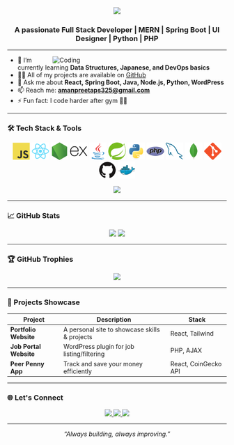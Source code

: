 <!-- 🌑 Dark Themed GitHub Profile -->

<div align="center">
  <img src="https://capsule-render.vercel.app/api?type=waving&color=0d1117&height=200&section=header&text=Hi%20👋,%20I'm%20Amanpreet%20Singh&fontColor=ffffff&fontSize=40&animation=fadeIn" />
</div>

<h3 align="center">A passionate Full Stack Developer | MERN | Spring Boot | UI Designer | Python | PHP</h3>

---

<img align="right" alt="Coding" width="400" src="https://cdn.dribbble.com/users/1162077/screenshots/3848914/programmer.gif">

- 🌱 I’m currently learning **Data Structures, Japanese, and DevOps basics**  
- 👨‍💻 All of my projects are available on [GitHub](https://github.com/Amanpreet325)  
- 💬 Ask me about **React, Spring Boot, Java, Node.js, Python, WordPress**  
- 📫 Reach me: **amanpreetaps325@gmail.com**  
- ⚡ Fun fact: I code harder after gym 🏋️‍♂️  

---

### 🛠️ Tech Stack & Tools

<!-- 🔄 Animated Tech Carousel -->
<p align="center">
  <img src="https://github.com/devicons/devicon/blob/master/icons/javascript/javascript-original.svg" alt="JavaScript" width="40" height="40"/>
  <img src="https://github.com/devicons/devicon/blob/master/icons/react/react-original.svg" alt="React" width="40" height="40"/>
  <img src="https://github.com/devicons/devicon/blob/master/icons/nodejs/nodejs-original.svg" alt="Node.js" width="40" height="40"/>
  <img src="https://github.com/devicons/devicon/blob/master/icons/express/express-original.svg" alt="Express" width="40" height="40"/>
  <img src="https://github.com/devicons/devicon/blob/master/icons/java/java-original.svg" alt="Java" width="40" height="40"/>
  <img src="https://github.com/devicons/devicon/blob/master/icons/spring/spring-original.svg" alt="Spring Boot" width="40" height="40"/>
  <img src="https://github.com/devicons/devicon/blob/master/icons/python/python-original.svg" alt="Python" width="40" height="40"/>
  <img src="https://github.com/devicons/devicon/blob/master/icons/php/php-original.svg" alt="PHP" width="40" height="40"/>
  <img src="https://github.com/devicons/devicon/blob/master/icons/mysql/mysql-original.svg" alt="MySQL" width="40" height="40"/>
  <img src="https://github.com/devicons/devicon/blob/master/icons/mongodb/mongodb-original.svg" alt="MongoDB" width="40" height="40"/>
  <img src="https://github.com/devicons/devicon/blob/master/icons/git/git-original.svg" alt="Git" width="40" height="40"/>
  <img src="https://github.com/devicons/devicon/blob/master/icons/github/github-original.svg" alt="GitHub" width="40" height="40"/>
  <img src="https://github.com/devicons/devicon/blob/master/icons/docker/docker-original.svg" alt="Docker" width="40" height="40"/>
</p>

<p align="center">
  <img src="https://readme-typing-svg.herokuapp.com?font=Fira+Code&weight=500&size=20&pause=1000&center=true&vCenter=true&multiline=true&width=600&lines=💻+I+Love+Working+With:+React+%7C+Java+%7C+Node.js+%7C+Spring+Boot+%7C+MongoDB+%7C+Docker+%7C+Python" />
</p>


---

### 📈 GitHub Stats

<p align="center">
  <img width="48%" src="https://github-readme-stats.vercel.app/api?username=Amanpreet325&show_icons=true&theme=github_dark" />
  <img width="48%" src="https://github-readme-streak-stats.herokuapp.com/?user=Amanpreet325&theme=dark" />
</p>

---

### 🏆 GitHub Trophies

<p align="center">
  <img src="https://github-profile-trophy.vercel.app/?username=Amanpreet325&theme=darkhub&no-frame=true&margin-w=10" />
</p>

---

### 🚀 Projects Showcase

| Project                          | Description                                      | Stack               |
|----------------------------------|--------------------------------------------------|---------------------|
| **Portfolio Website**           | A personal site to showcase skills & projects    | React, Tailwind     |
| **Job Portal Website**          | WordPress plugin for job listing/filtering       | PHP, AJAX           |
| **Peer Penny App**              | Track and save your money efficiently            | React, CoinGecko API|

---

### 🌐 Let's Connect

<p align="center">
  <a href="https://linkedin.com/in/your-link" target="_blank">
    <img src="https://img.shields.io/badge/LinkedIn-0A66C2?style=for-the-badge&logo=linkedin&logoColor=white" />
  </a>
  <a href="https://twitter.com/your-handle" target="_blank">
    <img src="https://img.shields.io/badge/Twitter-1DA1F2?style=for-the-badge&logo=twitter&logoColor=white" />
  </a>
  <a href="https://instagram.com/your-instagram" target="_blank">
    <img src="https://img.shields.io/badge/Instagram-E4405F?style=for-the-badge&logo=instagram&logoColor=white" />
  </a>
</p>

---

<p align="center">
  <em>“Always building, always improving.”</em>
</p>
